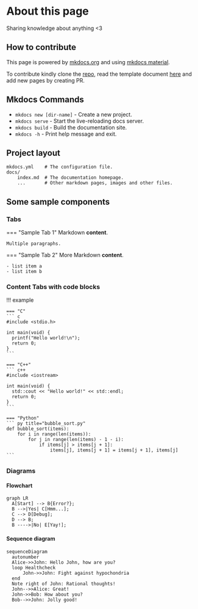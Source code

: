 # About this page

Sharing knowledge about anything <3

## How to contribute

This page is powered by [mkdocs.org](https://www.mkdocs.org) and using [mkdocs material](https://squidfunk.github.io/mkdocs-material/).

To contribute kindly clone the [repo](https://github.com/vahoang/knowledge-graph), read the template document [here](https://squidfunk.github.io/mkdocs-material/getting-started/) and add new pages by creating PR.

## Mkdocs Commands

* `mkdocs new [dir-name]` - Create a new project.
* `mkdocs serve` - Start the live-reloading docs server.
* `mkdocs build` - Build the documentation site.
* `mkdocs -h` - Print help message and exit.

## Project layout

    mkdocs.yml    # The configuration file.
    docs/
        index.md  # The documentation homepage.
        ...       # Other markdown pages, images and other files.

## Some sample components

### Tabs

=== "Sample Tab 1"
    Markdown **content**.

    Multiple paragraphs.

=== "Sample Tab 2"
    More Markdown **content**.

    - list item a
    - list item b

### Content Tabs with code blocks

!!! example

    === "C"
    ``` c
    #include <stdio.h>

    int main(void) {
      printf("Hello world!\n");
      return 0;
    }
    ```

    === "C++"
    ``` c++
    #include <iostream>

    int main(void) {
      std::cout << "Hello world!" << std::endl;
      return 0;
    }
    ```

    === "Python"
    ``` py title="bubble_sort.py"
    def bubble_sort(items):
        for i in range(len(items)):
            for j in range(len(items) - 1 - i):
                if items[j] > items[j + 1]:
                    items[j], items[j + 1] = items[j + 1], items[j]
    ```

### Diagrams

#### Flowchart

``` mermaid
graph LR
  A[Start] --> B{Error?};
  B -->|Yes| C[Hmm...];
  C --> D[Debug];
  D --> B;
  B ---->|No| E[Yay!];
```

#### Sequence diagram

``` mermaid
sequenceDiagram
  autonumber
  Alice->>John: Hello John, how are you?
  loop Healthcheck
      John->>John: Fight against hypochondria
  end
  Note right of John: Rational thoughts!
  John-->>Alice: Great!
  John->>Bob: How about you?
  Bob-->>John: Jolly good!
```
